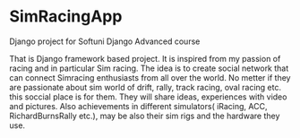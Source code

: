 # SimRacingApp
Django project for Softuni Django Advanced course

That is Django framework based project. It is inspired from my passion of racing and in particular Sim racing. The idea is to create social network that can connect Simracing enthusiasts from all over the world. No metter if they are passionate about sim world of drift, rally, track racing, oval racing etc. this soccial place is for them.
They will share ideas, experiences with video and pictures. Also achievements in different simulators( iRacing, ACC, RichardBurnsRally etc.), may be also their sim rigs and the hardware they use. 
